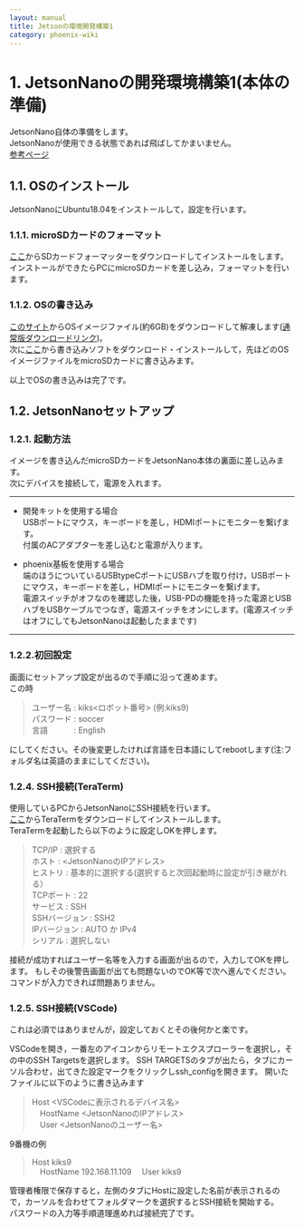 ```yaml
---
layout: manual
title: Jetsonの環境開発構築1
category: phoenix-wiki
---
```

# 1.  JetsonNanoの開発環境構築1(本体の準備)
JetsonNano自体の準備をします。  
JetsonNanoが使用できる状態であれば飛ばしてかまいません。  
[参考ページ](https://ja.osdn.net/projects/ttssh2/)
## 1.1.  OSのインストール
JetsonNanoにUbuntu18.04をインストールして，設定を行います。  
### 1.1.1. microSDカードのフォーマット
[ここ](https://www.sdcard.org/ja/downloads-2/formatter-2/)からSDカードフォーマッターをダウンロードしてインストールをします。  
インストールができたらPCにmicroSDカードを差し込み，フォーマットを行います。  
### 1.1.2. OSの書き込み  
[このサイト](https://developer.nvidia.com/embedded/downloads)からOSイメージファイル(約6GB)をダウンロードして解凍します([通常版ダウンロードリンク](https://developer.nvidia.com/embedded/l4t/r32_release_v7.1/jp_4.6.1_b110_sd_card/jeston_nano/jetson-nano-jp461-sd-card-image.zip))。  
次に[ここ](https://www.balena.io/etcher/)から書き込みソフトをダウンロード・インストールして，先ほどのOSイメージファイルをmicroSDカードに書き込みます。  
  
以上でOSの書き込みは完了です。


## 1.2. JetsonNanoセットアップ
### 1.2.1. 起動方法
イメージを書き込んだmicroSDカードをJetsonNano本体の裏面に差し込みます。  
次にデバイスを接続して，電源を入れます。

***

* 開発キットを使用する場合  
USBポートにマウス，キーボードを差し，HDMIポートにモニターを繋げます。  
付属のACアダプターを差し込むと電源が入ります。

* phoenix基板を使用する場合  
端のほうについているUSBtypeCポートにUSBハブを取り付け，USBポートにマウス，キーボードを差し，HDMIポートにモニターを繋げます。  
電源スイッチがオフなのを確認した後，USB-PDの機能を持った電源とUSBハブをUSBケーブルでつなぎ，電源スイッチをオンにします。(電源スイッチはオフにしてもJetsonNanoは起動したままです)

***

### 1.2.2.初回設定
画面にセットアップ設定が出るので手順に沿って進めます。  
この時  
>ユーザー名 : kiks<ロボット番号> (例:kiks9)   
>パスワード : soccer  
>言語　　　 : English  

にしてください。その後変更したければ言語を日本語にしてrebootします(注:フォルダ名は英語のままにしてください)。

### 1.2.4. SSH接続(TeraTerm)
使用しているPCからJetsonNanoにSSH接続を行います。  
[ここ](https://ja.osdn.net/projects/ttssh2/)からTeraTermをダウンロードしてインストールします。  
TeraTermを起動したら以下のように設定しOKを押します。

> TCP/IP : 選択する  
> ホスト : <JetsonNanoのIPアドレス>  
> ヒストリ : 基本的に選択する(選択すると次回起動時に設定が引き継がれる）  
> TCPポート : 22  
> サービス : SSH  
> SSHバージョン : SSH2  
> IPバージョン : AUTO か IPv4  
> シリアル : 選択しない  

接続が成功すればユーザー名等を入力する画面が出るので，入力してOKを押します。
もしその後警告画面が出ても問題ないのでOK等で次へ進んでください。
コマンドが入力できれば問題ありません。

### 1.2.5. SSH接続(VSCode)
これは必須ではありませんが，設定しておくとその後何かと楽です。  

VSCodeを開き，一番左のアイコンからリモートエクスプローラーを選択し，その中のSSH Targetsを選択します。
SSH TARGETSのタブが出たら，タブにカーソル合わせ，出てきた設定マークをクリックしssh_configを開きます。
開いたファイルに以下のように書き込みます

> Host <VSCodeに表示されるデバイス名>  
> &emsp;HostName <JetsonNanoのIPアドレス>  
> &emsp;User <JetsonNanoのユーザー名>  

9番機の例

> Host kiks9  
> &emsp;HostName 192.168.11.109 
> &emsp;User kiks9

管理者権限で保存すると，左側のタブにHostに設定した名前が表示されるので，カーソルを合わせてフォルダマークを選択するとSSH接続を開始する。  
パスワードの入力等手順道理進めれば接続完了です。

